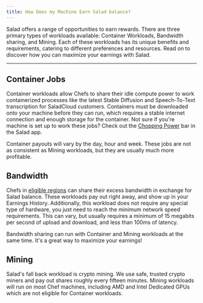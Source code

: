 ```yaml
---
title: How Does my Machine Earn Salad balance?
---
```


Salad offers a range of opportunities to earn rewards. There are three primary types of workloads available: Container
Workloads, Bandwidth sharing, and Mining. Each of these workloads has its unique benefits and requirements, catering to
different preferences and resources. Read on to discover how you can maximize your earnings with Salad.

---

## Container Jobs

Container workloads allow Chefs to share their idle compute power to work containerized processes like the latest Stable
Diffusion and Speech-To-Text transcription for SaladCloud customers. Containers must be downloaded onto your machine
before they can run, which requires a stable internet connection and enough storage for the container. Not sure if
you're machine is set up to work these jobs? Check out the [Chopping Power](/docs/guides/using-salad/333-chopping-power)
bar in the Salad app.

Container payouts will vary by the day, hour and week. These jobs are not as consistent as Mining workloads, but they
are usually much more profitable.

## Bandwidth

Chefs in
[eligible regions](/docs/troubleshooting/bandwidth-sharing-jobs/295-bandwidth-sharing-quick-troubleshooting-guide) can
share their excess bandwidth in exchange for Salad balance. These workloads pay out right away, and show up in your
Earnings History. Additionally, this workload does not require any special type of hardware, you just need to reach the
minimum network speed requirements. This can vary, but usually requires a minimum of 15 megabits per second of upload
and download, and less than 100ms of latency.

Bandwidth sharing can run with Container and Mining workloads at the same time. It's a great way to maximize your
earnings!

## Mining

Salad's fall back workload is crypto mining. We use safe, trusted crypto miners and pay out shares roughly every fifteen
minutes. Mining workloads will run on most Chef machines, including AMD and Intel Dedicated GPUs which are not eligible
for Container workloads.
